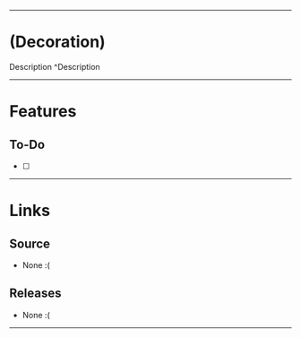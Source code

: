 ___
# (Decoration)
Description ^Description

___
# Features

## To-Do
- [ ] 

___
# Links

## Source
- None :(

## Releases
- None :(

___
